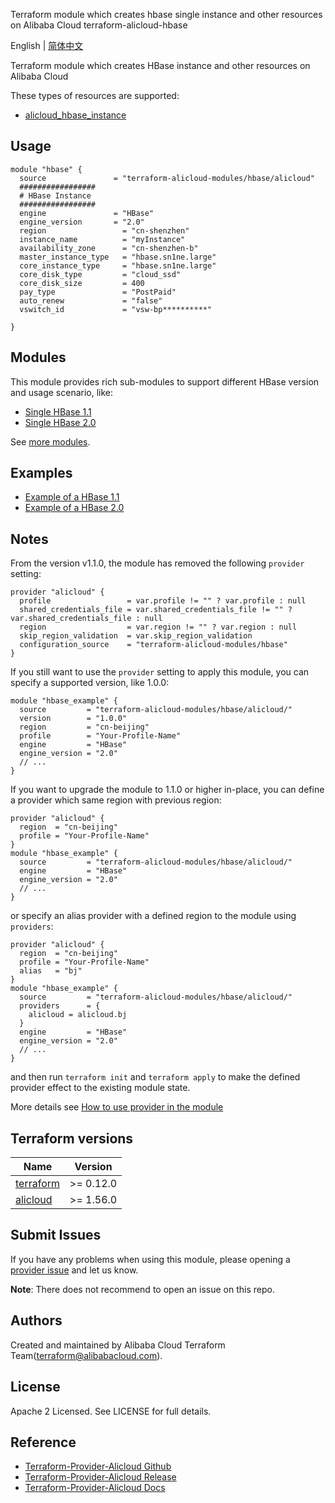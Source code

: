 Terraform module which creates hbase single instance and other resources on Alibaba Cloud
terraform-alicloud-hbase

English | [简体中文](https://github.com/terraform-alicloud-modules/terraform-alicloud-hbase/blob/master/README-CN.md)

Terraform module which creates HBase instance and other resources on Alibaba Cloud

These types of resources are supported:

* [alicloud_hbase_instance](https://registry.terraform.io/providers/aliyun/alicloud/latest/docs/data-sources/hbase_instances)

Usage
-----

```hcl
module "hbase" {
  source               = "terraform-alicloud-modules/hbase/alicloud"
  #################
  # HBase Instance
  #################
  engine               = "HBase"
  engine_version       = "2.0"
  region                 = "cn-shenzhen"
  instance_name          = "myInstance"
  availability_zone      = "cn-shenzhen-b"
  master_instance_type   = "hbase.sn1ne.large"
  core_instance_type     = "hbase.sn1ne.large"
  core_disk_type         = "cloud_ssd"
  core_disk_size         = 400
  pay_type               = "PostPaid"
  auto_renew             = "false"
  vswitch_id             = "vsw-bp**********"

}
```
## Modules

This module provides rich sub-modules to support different HBase version and usage scenario, like:

* [Single HBase 1.1](https://github.com/terraform-alicloud-modules/terraform-alicloud-hbase/tree/master/modules/hbase-1.1)
* [Single HBase 2.0](https://github.com/terraform-alicloud-modules/terraform-alicloud-hbase/tree/master/modules/hbase-2.0)

See [more modules](https://github.com/terraform-alicloud-modules/terraform-alicloud-hbase/tree/master/modules).

## Examples

* [Example of a HBase 1.1](https://github.com/terraform-alicloud-modules/terraform-alicloud-hbase/tree/master/examples/hbase-1.1)
* [Example of a HBase 2.0](https://github.com/terraform-alicloud-modules/terraform-alicloud-hbase/tree/master/examples/hbase-2.0)

## Notes
From the version v1.1.0, the module has removed the following `provider` setting:

```hcl
provider "alicloud" {
  profile                 = var.profile != "" ? var.profile : null
  shared_credentials_file = var.shared_credentials_file != "" ? var.shared_credentials_file : null
  region                  = var.region != "" ? var.region : null
  skip_region_validation  = var.skip_region_validation
  configuration_source    = "terraform-alicloud-modules/hbase"
}
```

If you still want to use the `provider` setting to apply this module, you can specify a supported version, like 1.0.0:

```hcl
module "hbase_example" {
  source         = "terraform-alicloud-modules/hbase/alicloud/"
  version        = "1.0.0"
  region         = "cn-beijing"
  profile        = "Your-Profile-Name"
  engine         = "HBase"
  engine_version = "2.0"
  // ...
}
```

If you want to upgrade the module to 1.1.0 or higher in-place, you can define a provider which same region with
previous region:

```hcl
provider "alicloud" {
  region  = "cn-beijing"
  profile = "Your-Profile-Name"
}
module "hbase_example" {
  source         = "terraform-alicloud-modules/hbase/alicloud/"
  engine         = "HBase"
  engine_version = "2.0"
  // ...
}
```
or specify an alias provider with a defined region to the module using `providers`:

```hcl
provider "alicloud" {
  region  = "cn-beijing"
  profile = "Your-Profile-Name"
  alias   = "bj"
}
module "hbase_example" {
  source         = "terraform-alicloud-modules/hbase/alicloud/"
  providers      = {
    alicloud = alicloud.bj
  }
  engine         = "HBase"
  engine_version = "2.0"
  // ...
}
```

and then run `terraform init` and `terraform apply` to make the defined provider effect to the existing module state.

More details see [How to use provider in the module](https://www.terraform.io/docs/language/modules/develop/providers.html#passing-providers-explicitly)

## Terraform versions

| Name | Version |
|------|---------|
| <a name="requirement_terraform"></a> [terraform](#requirement\_terraform) | >= 0.12.0 |
| <a name="requirement_alicloud"></a> [alicloud](#requirement\_alicloud) | >= 1.56.0 |

## Submit Issues
If you have any problems when using this module, please opening a [provider issue](https://github.com/aliyun/terraform-provider-alicloud/issues) and let us know.

**Note**: There does not recommend to open an issue on this repo.

Authors
---------
Created and maintained by Alibaba Cloud Terraform Team(terraform@alibabacloud.com).

License
----
Apache 2 Licensed. See LICENSE for full details.

Reference
---------
* [Terraform-Provider-Alicloud Github](https://github.com/terraform-providers/terraform-provider-alicloud)
* [Terraform-Provider-Alicloud Release](https://releases.hashicorp.com/terraform-provider-alicloud/)
* [Terraform-Provider-Alicloud Docs](https://www.terraform.io/docs/providers/alicloud/index.html)